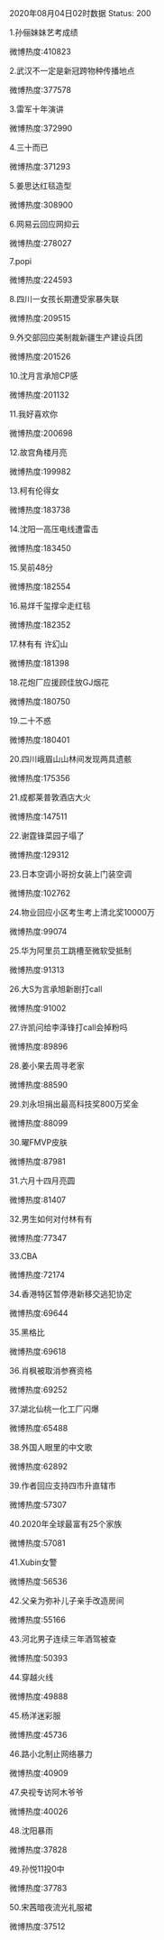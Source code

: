 2020年08月04日02时数据
Status: 200

1.孙俪妹妹艺考成绩

微博热度:410823

2.武汉不一定是新冠跨物种传播地点

微博热度:377578

3.雷军十年演讲

微博热度:372990

4.三十而已

微博热度:371293

5.姜思达红毯造型

微博热度:308900

6.网易云回应网抑云

微博热度:278027

7.popi

微博热度:224593

8.四川一女孩长期遭受家暴失联

微博热度:209515

9.外交部回应美制裁新疆生产建设兵团

微博热度:201526

10.沈月言承旭CP感

微博热度:201132

11.我好喜欢你

微博热度:200698

12.故宫角楼月亮

微博热度:199982

13.柯有伦得女

微博热度:183738

14.沈阳一高压电线遭雷击

微博热度:183450

15.吴前48分

微博热度:182554

16.易烊千玺撑伞走红毯

微博热度:182352

17.林有有 许幻山

微博热度:181398

18.花炮厂应援顾佳放GJ烟花

微博热度:180750

19.二十不惑

微博热度:180401

20.四川峨眉山山林间发现两具遗骸

微博热度:175356

21.成都莱普敦酒店大火

微博热度:147511

22.谢霆锋菜园子塌了

微博热度:129312

23.日本空调小哥扮女装上门装空调

微博热度:102762

24.物业回应小区考生考上清北奖10000万

微博热度:99074

25.华为阿里员工跳槽至微软受抵制

微博热度:91313

26.大S为言承旭新剧打call

微博热度:91002

27.许凯问给李泽锋打call会掉粉吗

微博热度:89896

28.姜小果去周寻老家

微博热度:88590

29.刘永坦捐出最高科技奖800万奖金

微博热度:88099

30.曜FMVP皮肤

微博热度:87981

31.六月十四月亮圆

微博热度:81407

32.男生如何对付林有有

微博热度:77347

33.CBA

微博热度:72174

34.香港特区暂停港新移交逃犯协定

微博热度:69644

35.黑格比

微博热度:69618

36.肖枫被取消参赛资格

微博热度:69252

37.湖北仙桃一化工厂闪爆

微博热度:65488

38.外国人眼里的中文歌

微博热度:62892

39.作者回应支持四市升直辖市

微博热度:57307

40.2020年全球最富有25个家族

微博热度:57081

41.Xubin女警

微博热度:56536

42.父亲为弥补儿子亲手改造房间

微博热度:55166

43.河北男子连续三年酒驾被查

微博热度:50393

44.穿越火线

微博热度:49888

45.杨洋迷彩服

微博热度:45736

46.路小北制止网络暴力

微博热度:40909

47.央视专访阿木爷爷

微博热度:40026

48.沈阳暴雨

微博热度:37828

49.孙悦11投0中

微博热度:37783

50.宋茜暗夜流光礼服裙

微博热度:37512

